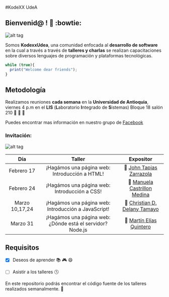 #KodeXX UdeA
## Bienvenid@ ! :clap: :bowtie:
![alt tag](https://raw.githubusercontent.com/ManuCastrillonM/KodexxUdeA/master/Poster/Bienvenido.jpg)

Somos **KodexxUdea**, una comunidad enfocada al **desarrollo de software** en la cual a través a través de **talleres y charlas** se realizan capacitaciones sobre diversos lenguajes de programación y plataformas tecnológicas.
```JavaScript
while (true){
  print("Welcome dear friends");
}
```
## Metodología
Realizamos reuniones **cada semana** en la **Universidad de Antioquia**, viernes 4 p.m en el **LIS** (**L**aboratorio **I**ntegrado de **S**istemas) Bloque 18 salón 210 :punch: :punch: :punch:

Puedes encontrar mas información en nuestro grupo de [Facebook][face]

### Invitación:
![alt tag](https://raw.githubusercontent.com/ManuCastrillonM/KodexxUdeA/master/Poster/poster_info.png)

| Día | Taller | Expositor |
|     :---:      |     :---:      |     :---:      |
| Febrero 17   | ¡Hagámos una página web: Introducción a HTML!     | :boy: [John Tapias Zarrazola]   |
| Febrero 24   |   ¡Hagámos una página web: Introducción a CSS!   |  :girl: [Manuela Castrillon Medina]  |
| Marzo 10,17,24   | ¡Hagámos una página web: Introducción a JavaScript!     | :boy: [Christian D. Delany Tamayo]   |
| Marzo 31   |  ¡Hagámos una página web: ¿Dónde está el servidor? Node.js   | :boy: [Martín Elías Quintero]  |


## Requisitos
- [x] Deseos de aprender :books: :video_game: :smile:
- [ ] Asistir a los talleres :clock4:




En este repositorio podrás encontrar el código fuente de los talleres realizados semanalmente. :punch:

[face]:https://www.facebook.com/groups/udeakodexx/?fref=ts
[John Tapias Zarrazola]:https://github.com/kemquiros
[Manuela Castrillon Medina]: https://github.com/ManuCastrillonM
[Martín Elías Quintero]:https://github.com/MartinEliasQ
[Christian D. Delany Tamayo]:https://github.com/raven920
